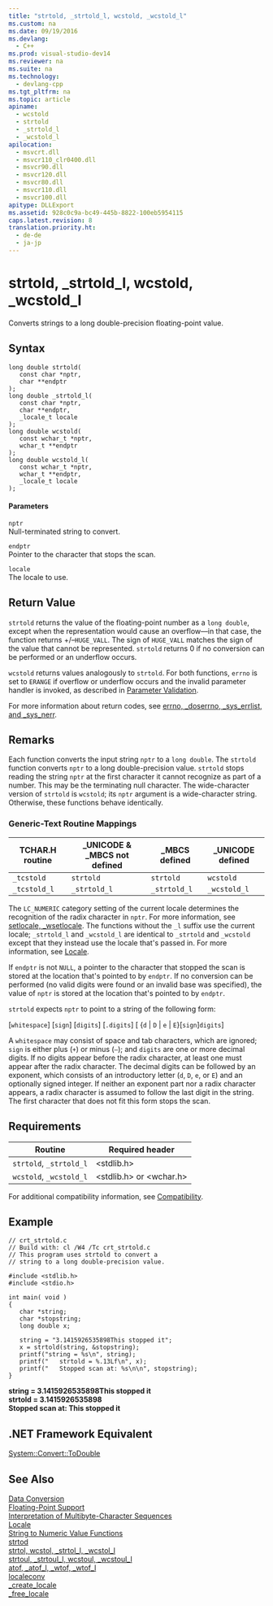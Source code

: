 ```yaml
---
title: "strtold, _strtold_l, wcstold, _wcstold_l"
ms.custom: na
ms.date: 09/19/2016
ms.devlang: 
  - C++
ms.prod: visual-studio-dev14
ms.reviewer: na
ms.suite: na
ms.technology: 
  - devlang-cpp
ms.tgt_pltfrm: na
ms.topic: article
apiname: 
  - wcstold
  - strtold
  - _strtold_l
  - _wcstold_l
apilocation: 
  - msvcrt.dll
  - msvcr110_clr0400.dll
  - msvcr90.dll
  - msvcr120.dll
  - msvcr80.dll
  - msvcr110.dll
  - msvcr100.dll
apitype: DLLExport
ms.assetid: 928c0c9a-bc49-445b-8822-100eb5954115
caps.latest.revision: 8
translation.priority.ht: 
  - de-de
  - ja-jp
---
```

# strtold, _strtold_l, wcstold, _wcstold_l
Converts strings to a long double-precision floating-point value.  
  
## Syntax  
  
```  
long double strtold(  
   const char *nptr,  
   char **endptr   
);  
long double _strtold_l(  
   const char *nptr,  
   char **endptr,  
   _locale_t locale  
);  
long double wcstold(  
   const wchar_t *nptr,  
   wchar_t **endptr   
);  
long double wcstold_l(  
   const wchar_t *nptr,  
   wchar_t **endptr,  
   _locale_t locale  
);  
```  
  
#### Parameters  
 `nptr`  
 Null-terminated string to convert.  
  
 `endptr`  
 Pointer to the character that stops the scan.  
  
 `locale`  
 The locale to use.  
  
## Return Value  
 `strtold` returns the value of the floating-point number as a `long double`, except when the representation would cause an overflow—in that case, the function returns +/–`HUGE_VALL`. The sign of `HUGE_VALL` matches the sign of the value that cannot be represented. `strtold` returns 0 if no conversion can be performed or an underflow occurs.  
  
 `wcstold` returns values analogously to `strtold`. For both functions, `errno` is set to `ERANGE` if overflow or underflow occurs and the invalid parameter handler is invoked, as described in [Parameter Validation](../vs140/Parameter-Validation.md).  
  
 For more information about return codes, see [errno, _doserrno, _sys_errlist, and _sys_nerr](../vs140/errno--_doserrno--_sys_errlist--and-_sys_nerr.md).  
  
## Remarks  
 Each function converts the input string `nptr` to a `long double`. The `strtold` function converts `nptr` to a long double-precision value. `strtold` stops reading the string `nptr` at the first character it cannot recognize as part of a number. This may be the terminating null character. The wide-character version of `strtold` is `wcstold`; its `nptr` argument is a wide-character string. Otherwise, these functions behave identically.  
  
### Generic-Text Routine Mappings  
  
|TCHAR.H routine|_UNICODE & _MBCS not defined|_MBCS defined|_UNICODE defined|  
|---------------------|------------------------------------|--------------------|-----------------------|  
|`_tcstold`|`strtold`|`strtold`|`wcstold`|  
|`_tcstold_l`|`_strtold_l`|`_strtold_l`|`_wcstold_l`|  
  
 The `LC_NUMERIC` category setting of the current locale determines the recognition of the radix character in `nptr`. For more information, see [setlocale, _wsetlocale](../vs140/setlocale--_wsetlocale.md). The functions without the `_l` suffix use the current locale; `_strtold_l` and `_wcstold_l` are identical to `_strtold` and `_wcstold` except that they instead use the locale that's passed in. For more information, see [Locale](../vs140/Locale.md).  
  
 If `endptr` is not `NULL`, a pointer to the character that stopped the scan is stored at the location that's pointed to by `endptr`. If no conversion can be performed (no valid digits were found or an invalid base was specified), the value of `nptr` is stored at the location that's pointed to by `endptr`.  
  
 `strtold` expects `nptr` to point to a string of the following form:  
  
 [`whitespace`] [`sign`] [`digits`] [`.digits`] [ {`d` &#124; `D` &#124; `e` &#124; `E`}[`sign`]`digits`]  
  
 A `whitespace` may consist of space and tab characters, which are ignored; `sign` is either plus (`+`) or minus (`–`); and `digits` are one or more decimal digits. If no digits appear before the radix character, at least one must appear after the radix character. The decimal digits can be followed by an exponent, which consists of an introductory letter (`d`, `D`, `e`, or `E`) and an optionally signed integer. If neither an exponent part nor a radix character appears, a radix character is assumed to follow the last digit in the string. The first character that does not fit this form stops the scan.  
  
## Requirements  
  
|Routine|Required header|  
|-------------|---------------------|  
|`strtold`, `_strtold_l`|<stdlib.h>|  
|`wcstold`, `_wcstold_l`|<stdlib.h> or <wchar.h>|  
  
 For additional compatibility information, see [Compatibility](../vs140/Compatibility.md).  
  
## Example  
  
```  
// crt_strtold.c  
// Build with: cl /W4 /Tc crt_strtold.c  
// This program uses strtold to convert a  
// string to a long double-precision value.  
  
#include <stdlib.h>  
#include <stdio.h>  
  
int main( void )  
{  
   char *string;  
   char *stopstring;  
   long double x;  
  
   string = "3.1415926535898This stopped it";  
   x = strtold(string, &stopstring);  
   printf("string = %s\n", string);  
   printf("   strtold = %.13Lf\n", x);  
   printf("   Stopped scan at: %s\n\n", stopstring);  
}  
```  
  
 **string = 3.1415926535898This stopped it**  
 **strtold = 3.1415926535898**  
 **Stopped scan at: This stopped it**   
## .NET Framework Equivalent  
 [System::Convert::ToDouble](https://msdn.microsoft.com/en-us/library/system.convert.todouble.aspx)  
  
## See Also  
 [Data Conversion](../vs140/Data-Conversion.md)   
 [Floating-Point Support](../vs140/Floating-Point-Support.md)   
 [Interpretation of Multibyte-Character Sequences](../vs140/Interpretation-of-Multibyte-Character-Sequences.md)   
 [Locale](../vs140/Locale.md)   
 [String to Numeric Value Functions](../vs140/String-to-Numeric-Value-Functions.md)   
 [strtod](../vs140/strtod--_strtod_l--wcstod--_wcstod_l.md)   
 [strtol, wcstol, _strtol_l, _wcstol_l](../vs140/strtol--wcstol--_strtol_l--_wcstol_l.md)   
 [strtoul, _strtoul_l, wcstoul, _wcstoul_l](../vs140/strtoul--_strtoul_l--wcstoul--_wcstoul_l.md)   
 [atof, _atof_l, _wtof, _wtof_l](../vs140/atof--_atof_l--_wtof--_wtof_l.md)   
 [localeconv](../vs140/localeconv.md)   
 [_create_locale](../vs140/_create_locale--_wcreate_locale.md)   
 [_free_locale](../vs140/_free_locale.md)